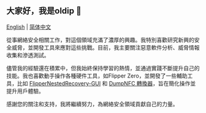 ## 大家好，我是oldip 👋

[English](README.md) | [简体中文](README_zh-CN.md)

從事網絡安全相關工作，對這個領域充滿了濃厚的興趣。我特別喜歡研究新興的安全威脅，並開發工具來應對這些挑戰。目前，我主要關注惡意軟件分析、威脅情報收集和滲透測試。

儘管我的經驗還在積累中，但我始終保持學習的熱情，並通過實踐不斷提升自己的技能。我也喜歡動手操作各種硬件工具，如Flipper Zero，並開發了一些輔助工具，比如 [FlipperNestedRecovery-GUI](https://github.com/oldip/FlipperNestedRecovery-GUI) 和 [DumpNFC 轉換器](https://github.com/oldip/DumpNFC-Converter)，旨在簡化操作並提升用戶體驗。

感謝您的關注和支持，我將繼續努力，為網絡安全領域貢獻自己的力量。
